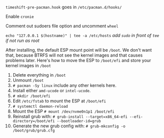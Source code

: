 `timeshift-pre-pacman.hook` goes in `/etc/pacman.d/hooks/`

Enable `cronie`

Comment out sudoers file option and uncomment `wheel`

`echo "127.0.0.1 $(hostname)" | tee -a /etc/hosts` 
*add `sudo` in front of `tee` if not run as root*

After installing, the default ESP mount point will be `/boot`. We don't want that, because BTRFS will not see the kernel images and that causes problems later. Here's how to move the ESP to `/boot/efi` and store your kernel images in `/boot`

1. Delete everything in `/boot`
2. Unmount `/boot`
3. `# pacman -Sy linux` include any other kernels here.
4. Install either `amd-ucode` or `intel-ucode`.
5. `# mkdir /boot/efi`
6. Edit `/etc/fstab` to mount the ESP at `/boot/efi`
7. `# systemctl daemon-reload`
8. Mount the ESP `# mount /dev/nvme0n1p1 /boot/efi`
9. Reinstall grub with: `# grub-install --target=x86_64-efi --efi-directory=/boot/efi --bootloader-id=grub`
10. Generate the new grub config with: `# grub-mkconfig -o /boot/grub/grub.cfg`
